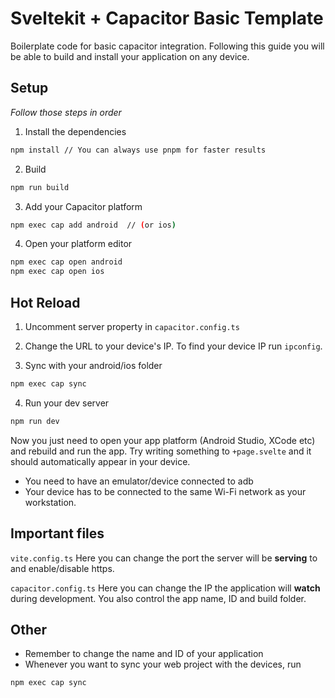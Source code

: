 # Sveltekit + Capacitor Basic Template

Boilerplate code for basic capacitor integration. Following this guide you will be able to build and install your application on any device.

## Setup

_Follow those steps in order_

1. Install the dependencies

```bash
npm install // You can always use pnpm for faster results
```

2. Build

```bash
npm run build
```

3. Add your Capacitor platform

```bash
npm exec cap add android  // (or ios)
```

4. Open your platform editor

```bash
npm exec cap open android
npm exec cap open ios
```

## Hot Reload

1. Uncomment server property in `capacitor.config.ts`

2. Change the URL to your device's IP.
   To find your device IP run `ipconfig`.

3. Sync with your android/ios folder

```bash
npm exec cap sync
```

4. Run your dev server

```bash
npm run dev
```

Now you just need to open your app platform (Android Studio, XCode etc) and rebuild and run the app. Try writing something to `+page.svelte` and it should automatically appear in your device.

- You need to have an emulator/device connected to adb
- Your device has to be connected to the same Wi-Fi network as your workstation.

## Important files

`vite.config.ts`
Here you can change the port the server will be **serving** to and enable/disable https.

`capacitor.config.ts`
Here you can change the IP the application will **watch** during development. You also control the app name, ID and build folder.

## Other

- Remember to change the name and ID of your application
- Whenever you want to sync your web project with the devices, run

```bash
npm exec cap sync
```
